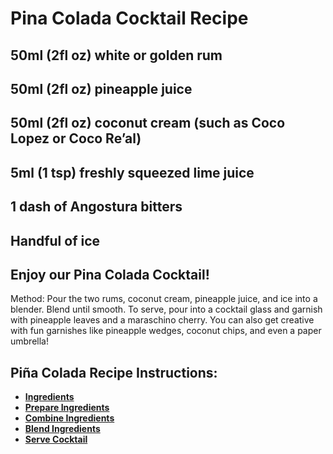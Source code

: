 
# Pina Colada Cocktail Recipe

## 50ml (2fl oz) white or golden rum
## 50ml (2fl oz) pineapple juice
## 50ml (2fl oz) coconut cream (such as Coco Lopez or Coco Re’al)
## 5ml (1 tsp) freshly squeezed lime juice
## 1 dash of Angostura bitters
## Handful of ice

## Enjoy our Pina Colada Cocktail!


Method:
Pour the two rums, coconut cream, pineapple juice, and ice into a blender.
Blend until smooth.
To serve, pour into a cocktail glass and garnish with pineapple leaves and a maraschino cherry.
You can also get creative with fun garnishes like pineapple wedges, coconut chips, and even a paper umbrella!

##  Piña Colada Recipe Instructions:
 - [**Ingredients**](./ingredients/ingredients.md) 
 - [**Prepare Ingredients**](./final/step-1/step-1.md) 
 - [**Combine Ingredients**](./final/step-2/step-2.md) 
 - [**Blend Ingredients**](./final/step-3/step-3.md) 
 - [**Serve Cocktail**](./final/step-4/step-4.md) 

